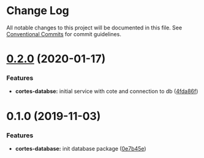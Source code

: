 # Change Log

All notable changes to this project will be documented in this file.
See [Conventional Commits](https://conventionalcommits.org) for commit guidelines.

# [0.2.0](https://github.com/birapjr/cortes/compare/cortes-database@0.1.0...cortes-database@0.2.0) (2020-01-17)


### Features

* **cortes-databse:** initial service with cote and connection to db ([4fda86f](https://github.com/birapjr/cortes/commit/4fda86f0857e946535ff2e1c1227cc53bb86f93e))





# 0.1.0 (2019-11-03)


### Features

* **cortes-database:** init database package ([0e7b45e](https://github.com/birapjr/cortes/commit/0e7b45e2c1deabe6472e5358fd85a17cae07cb7c))
